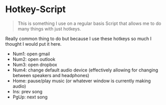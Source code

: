 # Hotkey-Script
>This is something I use on a regular basis
Script that allows me to do many things with just hotkeys.

Really common thing to do but because I use these hotkeys so much I thought I would put it here.
- Num1: open gmail
- Num2: open outlook
- Num3: open dropbox
- Num4: change default audio device (effectively allowing for changing between speakers and headphones)
- Home: pause/play music (or whatever window is currently making audio)
- Ins: prev song
- PgUp: next song
